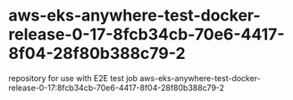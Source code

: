 # aws-eks-anywhere-test-docker-release-0-17-8fcb34cb-70e6-4417-8f04-28f80b388c79-2
repository for use with E2E test job aws-eks-anywhere-test-docker-release-0-17:8fcb34cb-70e6-4417-8f04-28f80b388c79-2
